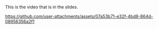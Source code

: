 This is the video that is in the slides.

https://github.com/user-attachments/assets/07a53b71-e32f-4bd8-864d-08956356a2f1


